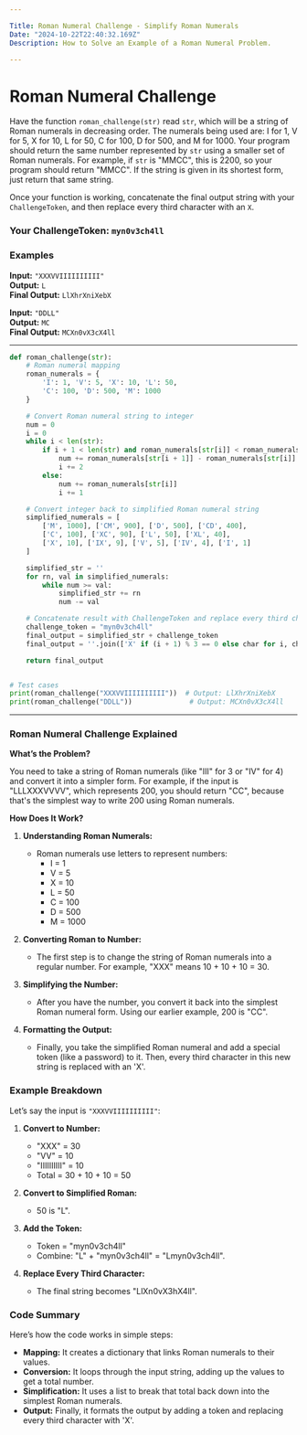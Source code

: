 ```yaml
---

Title: Roman Numeral Challenge - Simplify Roman Numerals  
Date: "2024-10-22T22:40:32.169Z"  
Description: How to Solve an Example of a Roman Numeral Problem.

---
```


# Roman Numeral Challenge

Have the function `roman_challenge(str)` read `str`, which will be a string of Roman numerals in decreasing order. The numerals being used are: I for 1, V for 5, X for 10, L for 50, C for 100, D for 500, and M for 1000. Your program should return the same number represented by `str` using a smaller set of Roman numerals. For example, if `str` is "MMCC", this is 2200, so your program should return "MMCC". If the string is given in its shortest form, just return that same string.

Once your function is working, concatenate the final output string with your `ChallengeToken`, and then replace every third character with an `X`.

### Your ChallengeToken: `myn0v3ch4ll`

### Examples

**Input:** `"XXXVVIIIIIIIIII"`  
**Output:** `L`  
**Final Output:** `LlXhrXniXebX`

**Input:** `"DDLL"`  
**Output:** `MC`  
**Final Output:** `MCXn0vX3cX4ll`

---

```python
def roman_challenge(str):
    # Roman numeral mapping
    roman_numerals = {
        'I': 1, 'V': 5, 'X': 10, 'L': 50,
        'C': 100, 'D': 500, 'M': 1000
    }

    # Convert Roman numeral string to integer
    num = 0
    i = 0
    while i < len(str):
        if i + 1 < len(str) and roman_numerals[str[i]] < roman_numerals[str[i + 1]]:
            num += roman_numerals[str[i + 1]] - roman_numerals[str[i]]
            i += 2
        else:
            num += roman_numerals[str[i]]
            i += 1

    # Convert integer back to simplified Roman numeral string
    simplified_numerals = [
        ['M', 1000], ['CM', 900], ['D', 500], ['CD', 400],
        ['C', 100], ['XC', 90], ['L', 50], ['XL', 40],
        ['X', 10], ['IX', 9], ['V', 5], ['IV', 4], ['I', 1]
    ]

    simplified_str = ''
    for rn, val in simplified_numerals:
        while num >= val:
            simplified_str += rn
            num -= val

    # Concatenate result with ChallengeToken and replace every third character with X
    challenge_token = "myn0v3ch4ll"
    final_output = simplified_str + challenge_token
    final_output = ''.join(['X' if (i + 1) % 3 == 0 else char for i, char in enumerate(final_output)])

    return final_output


# Test cases
print(roman_challenge("XXXVVIIIIIIIIII"))  # Output: LlXhrXniXebX
print(roman_challenge("DDLL"))              # Output: MCXn0vX3cX4ll
```

---


### Roman Numeral Challenge Explained

**What’s the Problem?**

You need to take a string of Roman numerals (like "III" for 3 or "IV" for 4) and convert it into a simpler form. For example, if the input is "LLLXXXVVVV", which represents 200, you should return "CC", because that's the simplest way to write 200 using Roman numerals.

**How Does It Work?**

1. **Understanding Roman Numerals:**
   - Roman numerals use letters to represent numbers:
     - I = 1
     - V = 5
     - X = 10
     - L = 50
     - C = 100
     - D = 500
     - M = 1000

2. **Converting Roman to Number:**
   - The first step is to change the string of Roman numerals into a regular number. For example, "XXX" means 10 + 10 + 10 = 30.

3. **Simplifying the Number:**
   - After you have the number, you convert it back into the simplest Roman numeral form. Using our earlier example, 200 is "CC".

4. **Formatting the Output:**
   - Finally, you take the simplified Roman numeral and add a special token (like a password) to it. Then, every third character in this new string is replaced with an 'X'. 

### Example Breakdown

Let’s say the input is `"XXXVVIIIIIIIIII"`:

1. **Convert to Number:**
   - "XXX" = 30
   - "VV" = 10
   - "IIIIIIIIII" = 10
   - Total = 30 + 10 + 10 = 50

2. **Convert to Simplified Roman:**
   - 50 is "L".

3. **Add the Token:**
   - Token = "myn0v3ch4ll"
   - Combine: "L" + "myn0v3ch4ll" = "Lmyn0v3ch4ll".

4. **Replace Every Third Character:**
   - The final string becomes "LlXn0vX3hX4ll".

### Code Summary

Here’s how the code works in simple steps:

- **Mapping:** It creates a dictionary that links Roman numerals to their values.
- **Conversion:** It loops through the input string, adding up the values to get a total number.
- **Simplification:** It uses a list to break that total back down into the simplest Roman numerals.
- **Output:** Finally, it formats the output by adding a token and replacing every third character with 'X'.
